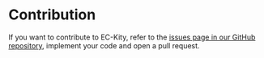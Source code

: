 # Contribution

If you want to contribute to EC-Kity, refer to the [issues page in our GitHub repository](https://github.com/EC-KitY/EC-KitY/issues), implement your code and open a pull request.
